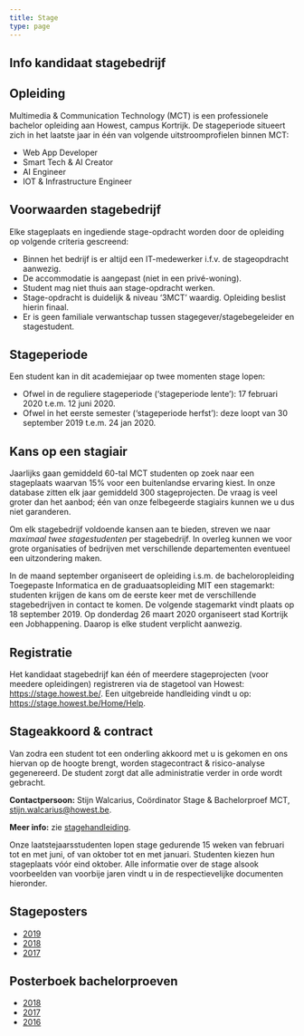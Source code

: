 ```yaml
---
title: Stage
type: page
---
```


<main class="o-wrapper">
	<section class="c-row">
		<div class="o-container">
			<div class="o-grid o-grid--gutter-lg">
				<div class="o-grid__item u-10-of-12-bp5 u-push-1-of-12-bp5">
					<div class="o-container u-max-width-md">
						<h1>Info kandidaat stagebedrijf</h1>
					</div>
					<article class="o-container u-max-width-md">
						<h2>Opleiding</h2>
						<p>Multimedia & Communication Technology (MCT) is een professionele bachelor opleiding aan Howest, campus Kortrijk. De stageperiode situeert zich in het laatste jaar in één van volgende uitstroomprofielen binnen MCT:</p>
						<ul>
							<li>Web App Developer</li>
							<li>Smart Tech & AI Creator</li>
							<li>AI Engineer</li>
							<li>IOT & Infrastructure Engineer</li>
						</ul>
						<h2>Voorwaarden stagebedrijf</h2>
						<p>Elke stageplaats en ingediende stage-opdracht worden door de opleiding op volgende criteria gescreend:</p>
						<ul>
							<li>Binnen het bedrijf is er altijd een IT-medewerker i.f.v. de stageopdracht aanwezig.</li>
							<li>De accommodatie is aangepast (niet in een privé-woning).</li>
							<li>Student mag niet thuis aan stage-opdracht werken.</li>
							<li>Stage-opdracht is duidelijk & niveau ‘3MCT’ waardig. Opleiding beslist hierin finaal.</li>
							<li>Er is geen familiale verwantschap tussen stagegever/stagebegeleider en stagestudent.</li>
						</ul>
						<h2>Stageperiode</h2>
						<p>Een student kan in dit academiejaar op twee momenten stage lopen:</p>
						<ul>
							<li>Ofwel in de reguliere stageperiode (‘stageperiode lente’): 17 februari 2020 t.e.m. 12 juni 2020.</li>
							<li>Ofwel in het eerste semester (‘stageperiode herfst’): deze loopt van 30 september 2019 t.e.m. 24 jan 2020.</li>
						</ul>
						<h2>Kans op een stagiair</h2>
						<p></p>
						<p>Jaarlijks gaan gemiddeld 60-tal MCT studenten op zoek naar een stageplaats waarvan 15% voor een buitenlandse ervaring kiest. In onze database zitten elk jaar gemiddeld 300 stageprojecten. De vraag is veel  groter dan het aanbod; één van onze felbegeerde stagiairs kunnen we u dus niet garanderen. </p>
						<p>Om elk stagebedrijf voldoende kansen aan te bieden, streven we naar <em>maximaal twee stagestudenten</em> per stagebedrijf. In overleg kunnen we voor grote organisaties of bedrijven met verschillende departementen eventueel een uitzondering maken.</p>
						<p>In de maand september organiseert de opleiding i.s.m. de bacheloropleiding Toegepaste Informatica en de  graduaatsopleiding MIT een stagemarkt: studenten krijgen de kans om de eerste keer met de verschillende stagebedrijven in contact te komen. De volgende stagemarkt vindt plaats op 18 september 2019. Op donderdag 26 maart 2020 organiseert stad Kortrijk een Jobhappening. Daarop is elke student verplicht aanwezig.</p>
						<h2>Registratie</h2>
						<p>Het kandidaat stagebedrijf kan één of meerdere stageprojecten (voor meedere opleidingen) registreren via de stagetool van Howest: <a href="https://stage.howest.be/">https://stage.howest.be/</a>. Een uitgebreide handleiding vindt u op: <a href="https://stage.howest.be/Home/Help">https://stage.howest.be/Home/Help</a>.</p>
						<h2>Stageakkoord & contract</h2>
						<p>Van zodra een student tot een onderling akkoord met u is gekomen en ons hiervan op de hoogte brengt, worden stagecontract & risico-analyse gegenereerd. De student zorgt dat alle administratie verder in orde wordt gebracht.</p>
						<p><strong>Contactpersoon:</strong> Stijn Walcarius, Coördinator Stage & Bachelorproef MCT, <a href="mailto:stijn.walcarius@howest.be">stijn.walcarius@howest.be</a>.</p>
						<p><strong>Meer info:</strong> zie <a href="https://mctwebsite.blob.core.windows.net/docs/info_voor_kandidaat_stagebedrijf.pdf">stagehandleiding</a>.</p>
					</article>
					<article class="o-container u-max-width-md">
						<p>Onze laatstejaarsstudenten lopen stage gedurende 15 weken van februari tot en met juni, of van oktober tot en met januari. Studenten kiezen hun stageplaats vóór eind oktober. Alle informatie over de stage alsook voorbeelden van voorbije jaren vindt u in de respectievelijke documenten hieronder.</p>
						<h2>Stageposters</h2>
						<ul>
							<li><a href="https://mctwebsite.blob.core.windows.net/docs/stageprojecten%20juni%202019%20NMCT.pdf" rel="noopener">2019</a></li>
							<li><a href="https://mctwebsite.blob.core.windows.net/docs/NMCTstageposters2018.pdf" rel="noopener">2018</a></li>
							<li><a href="https://mctwebsite.blob.core.windows.net/docs/NMCTstageposters2017.pdf" rel="noopener">2017</a></li>
						</ul>
						<h2>Posterboek bachelorproeven</h2>
						<ul>
							<li><a href="https://mctwebsite.blob.core.windows.net/docs/NMCTposters2018.pdf" rel="noopener">2018</a></li>
							<li><a href="https://mctwebsite.blob.core.windows.net/docs/NMCTposters2017.pdf" rel="noopener">2017</a></li>
							<li><a href="https://mctwebsite.blob.core.windows.net/docs/NMCTposters2016.pdf" rel="noopener">2016</a></li>
						</ul>
					</article>
				</div>
			</div>
		</div>
	</section>
</main>
